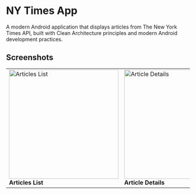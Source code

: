 # NY Times App

A modern Android application that displays articles from The New York Times API, built with Clean Architecture principles and modern Android development practices.

## Screenshots
<div align="center">
<table>
<tr>
<td>
<img src="https://drive.google.com/uc?export=view&id=1mYkG8L6QBUyu2cM9EYdUS-5mewHJcVnS" alt="Articles List" width="300"/>
<br><b>Articles List</b>
</td>
<td>
<img src="https://drive.google.com/uc?export=view&id=1XPFhExcV28EGnB-jwkFdW4lV0e7CU2LA" alt="Article Details" width="300"/>
<br><b>Article Details</b>
</td>
</tr>
</table>
</div>
<!-- Alternative: If Google Drive doesn't work, use this format:

| Articles List | Article Details |
|:---:|:---:|
| ![Articles List](screenshots/articles_list.png) | ![Article Details](screenshots/article_details.png) |

Note: Screenshots are stored in the `screenshots/` folder of this repository.
-->

## Features

- View most popular articles from NY Times
- Search articles by keywords
- Filter articles by section and media presence
- Sort articles by views, date, and title
- View detailed article information
- Responsive and modern UI with animations
- Error handling and user-friendly messages

## Architecture

The project follows Clean Architecture principles and is organized into the following modules:

### Core Module

Contains base classes and utilities used across the application:

- Base classes for Repository, UseCase, and ViewModel
- Network handling with OkHttp and Retrofit
- Error handling and mapping
- Resource wrapper for handling data states
- Dependency injection setup

### Features Module

Contains feature-specific implementations:

- Articles feature with list and detail views
- Domain layer with entities and use cases
- Data layer with repositories and data sources
- Presentation layer with ViewModels and UI components

## Technical Stack

- **Language**: Kotlin
- **Architecture**: Clean Architecture with MVI
- **Dependency Injection**: Hilt
- **Networking**: Retrofit2 + OkHttp3
- **Asynchronous**: Kotlin Coroutines + Flow
- **Image Loading**: Coil
- **UI**: Material Design Components
- **Testing**: JUnit, Mockito, Espresso

## Project Structure

```
NYTimesApp/
├── core/                      # Core module
│   ├── base/                 # Base classes
│   ├── di/                   # Dependency injection
│   ├── error/               # Error handling
│   ├── network/             # Network related code
│   └── utils/               # Utility functions
│
├── features/                 # Features module
│   └── articles/            # Articles feature
│       ├── data/           # Data layer
│       ├── domain/         # Domain layer
│       └── presentation/   # Presentation layer
│
└── app/                     # Application module
```

## Setup

1. Clone the repository:

```bash
git clone https://github.com/AliAhmedEissa/Boubyan-Task.git
```

2. Open the project in Android Studio

3. Add your NY Times API key:

   - Create a file named `local.properties` in the root directory
   - Add your API key: `NYTIMES_API_KEY=your_api_key_here`

4. Build and run the project

## API Key

To use this app, you need to obtain an API key from The New York Times:

1. Visit [NY Times Developer Portal](https://developer.nytimes.com/)
2. Create an account and register your application
3. Get your API key
4. Add it to the `local.properties` file

## Contributing

1. Fork the repository
2. Create your feature branch (`git checkout -b feature/amazing-feature`)
3. Commit your changes (`git commit -m 'Add some amazing feature'`)
4. Push to the branch (`git push origin feature/amazing-feature`)
5. Open a Pull Request

## License

This project is licensed under the MIT License - see the [LICENSE](LICENSE) file for details.

## Acknowledgments

- The New York Times for providing the API
- All contributors who have helped shape this project
